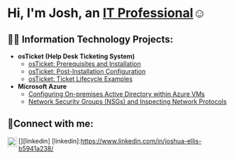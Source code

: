 <h1>Hi, I'm Josh, an <a href="www.linkedin.com/in/joshua-ellis30h">IT Professional</a>☺</h1>

<h2>👨‍💻 Information Technology Projects:</h2>

- <b>osTicket (Help Desk Ticketing System)</b>
  - [osTicket: Prerequisites and Installation](https://github.com/Jellis1992/osticket-prereqs)
  - [osTicket: Post-Installation Configuration](https://github.com/Jellis1992/-post-install-config)
  - [osTicket: Ticket Lifecycle Examples](https://github.com/Jellis1992/ticket-lifecycle)
- <b>Microsoft Azure</b>
  - [Configuring On-premises Active Directory within Azure VMs](https://github.com/Jellis1992/configure-ad)
  - [Network Security Groups (NSGs) and Inspecting Network Protocols](https://github.com/Jellis1992/azure-network-protocols)

<h2>🤳Connect with me:</h2>


[<img align="left" alt="Josh | LinkedIn" width="22px" src="www.linkedin.com/in/joshua-ellis30" />][linkedin]
[linkedin]:https://www.linkedin.com/in/joshua-ellis-b5941a238/
